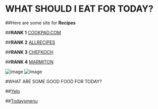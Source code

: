 # WHAT SHOULD I EAT FOR TODAY?

##Here are some site for **Recipes**

##**RANK 1** [COOKPAD.COM](cookpad.com)

##**RANK 2** [ALLRECIPES](allrecipes.com)

##**RANK 3** [CHEFKOCH](CHEFKOCH.DE)

##**RANK 4** [MARMITON](MARMITON.ORG)

![image](https://www.google.com/url?sa=i&source=images&cd=&cad=rja&uact=8&ved=2ahUKEwjt2Zr576DmAhXRLlAKHbybAFYQjRx6BAgBEAQ&url=%2Furl%3Fsa%3Di%26source%3Dimages%26cd%3D%26ved%3D%26url%3Dhttps%253A%252F%252Fwww.thekitchn.com%252Fturkey-meatballs-22931916%26psig%3DAOvVaw1Iu04N48pb6hNEO2vlpk4Q%26ust%3D1575716604602323&psig=AOvVaw1Iu04N48pb6hNEO2vlpk4Q&ust=1575716604602323)
![image](https://www.google.com/url?sa=i&source=images&cd=&cad=rja&uact=8&ved=2ahUKEwiyjeuM8KDmAhXFLlAKHXmvClIQjRx6BAgBEAQ&url=%2Furl%3Fsa%3Di%26source%3Dimages%26cd%3D%26ved%3D2ahUKEwjt2Zr576DmAhXRLlAKHbybAFYQjRx6BAgBEAQ%26url%3Dhttps%253A%252F%252Fwww.epicurious.com%252Frecipes%252Ffood%252Fviews%252Ftomato-and-cheese-cobbler%26psig%3DAOvVaw1Iu04N48pb6hNEO2vlpk4Q%26ust%3D1575716604602323&psig=AOvVaw1Iu04N48pb6hNEO2vlpk4Q&ust=1575716604602323)

#WHAT ARE SOME GOOD FOOD FOR TODAY?

##[Yelp](https://www.yelp.com/biz/todays-meal-dublin)

##[Todaysmenu](https://www.todaysmenu.ca/)



